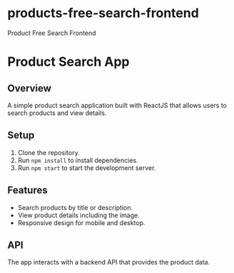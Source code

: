 # products-free-search-frontend
Product Free Search Frontend
# Product Search App

## Overview
A simple product search application built with ReactJS that allows users to search products and view details.

## Setup

1. Clone the repository.
2. Run `npm install` to install dependencies.
3. Run `npm start` to start the development server.

## Features
- Search products by title or description.
- View product details including the image.
- Responsive design for mobile and desktop.

## API
The app interacts with a backend API that provides the product data.